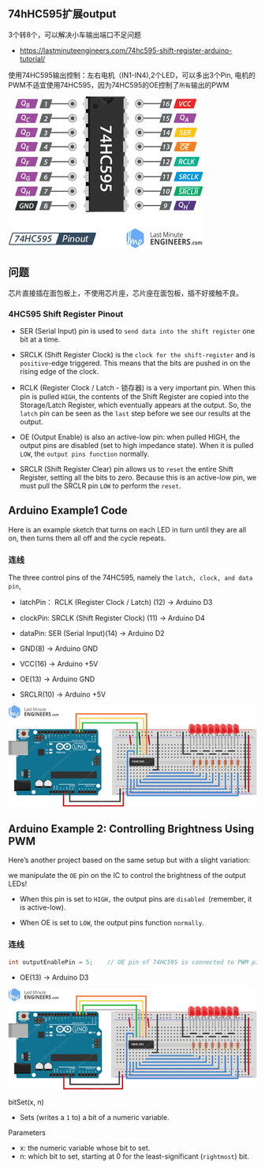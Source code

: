 ## 74hHC595扩展output

3个转8个，可以解决小车输出端口不足问题

*  https://lastminuteengineers.com/74hc595-shift-register-arduino-tutorial/

使用74HC595输出控制：左右电机（IN1-IN4),2个LED，可以多出3个Pin, 电机的PWM不适宜使用74HC595，因为74HC595的OE控制了`所有`输出的PWM


![](img/Pinout-74HC595-Shift-Register.png)

## 问题

芯片直接插在面包板上，不使用芯片座，芯片座在面包板，插不好接触不良。

### 4HC595 Shift Register Pinout

* SER (Serial Input) pin is used to `send data into the shift register` one bit at a time.

* SRCLK (Shift Register Clock) is the `clock for the shift-register` and is `positive`-edge triggered. This means that the bits are pushed in on the rising edge of the clock.

* RCLK (Register Clock / Latch - 锁存器) is a very important pin. When this pin is pulled `HIGH`, the contents of the Shift Register are copied into the Storage/Latch Register, which eventually appears at the output. So, the `latch` pin can be seen as the `last` step before we see our results at the output.

* OE (Output Enable) is also an active-low pin: when pulled HIGH, the output pins are disabled (set to high impedance state). When it is pulled `LOW`, the `output pins function` normally.

* SRCLR (Shift Register Clear) pin allows us to `reset` the entire Shift Register, setting all the bits to zero. Because this is an active-low pin, we must pull the SRCLR pin `LOW` to perform the `reset`.

## Arduino Example1  Code

Here is an example sketch that turns on each LED in turn until they are all on, then turns them all off and the cycle repeats.

### 连线

 The three control pins of the 74HC595, namely the `latch, clock, and data pin`, 

* latchPin： RCLK (Register Clock / Latch) (12) -> Arduino D3
* clockPin: SRCLK (Shift Register Clock) (11)    -> Arduino D4
* dataPin: SER (Serial Input)(14)  -> Arduino D2

* GND(8) -> Arduino GND
* VCC(16)  -> Arduino +5V
* OE(13)  -> Arduino GND
* SRCLR(10)  -> Arduino +5V

![](img/Arduino-Wiring-Fritzing-Connections-with-74HC595-Shift-Register.png)

## Arduino Example 2: Controlling Brightness Using PWM

Here’s another project based on the same setup but with a slight variation:

we manipulate the `OE` pin on the IC to control the brightness of the output LEDs!

* When this pin is set to `HIGH,` the output pins are `disabled `(remember, it is active-low). 

* When OE is set to `LOW`, the output pins function `normally`.

### 连线

```c
int outputEnablePin = 5;    // OE pin of 74HC595 is connected to PWM pin 5
```

* OE(13)  -> Arduino D3

![](img/Arduino-PWM-Brightness-Control-Wiring-Fritzing-Connections-with-74HC595-Shift-Register.png)


bitSet(x, n)

* Sets (writes a `1` to) a bit of a numeric variable.

Parameters
* x: the numeric variable whose bit to set.
* n: which bit to set, starting at 0 for the least-significant (`rightmost`) bit.
